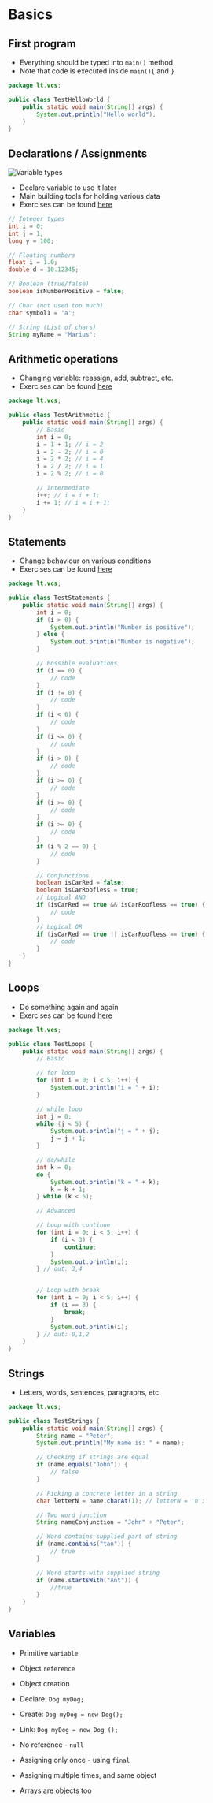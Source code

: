 # Basics

## First program

- Everything should be typed into `main()` method
- Note that code is executed inside `main(){` and `}`

```java
package lt.vcs;

public class TestHelloWorld {
    public static void main(String[] args) {
        System.out.println("Hello world");
    }
}
```

## Declarations / Assignments

![Variable types](imgs/var_types.png)

- Declare variable to use it later
- Main building tools for holding various data
- Exercises can be found [here](/tasks_lt#simple-statements)

```java
// Integer types
int i = 0;
int j = 1;
long y = 100;

// Floating numbers
float i = 1.0;
double d = 10.12345;

// Boolean (true/false)
boolean isNumberPositive = false;

// Char (not used too much)
char symbol1 = 'a';

// String (List of chars)
String myName = "Marius";
```

## Arithmetic operations

- Changing variable: reassign, add, subtract, etc.
- Exercises can be found [here](/tasks_lt#simple-statements)

```java
package lt.vcs;

public class TestArithmetic {
    public static void main(String[] args) {
        // Basic
        int i = 0;
        i = 1 + 1; // i = 2
        i = 2 - 2; // i = 0
        i = 2 * 2; // i = 4
        i = 2 / 2; // i = 1
        i = 2 % 2; // i = 0

        // Intermediate
        i++; // i = i + 1;
        i += 1; // i = i + 1;
    }
}
```

## Statements

- Change behaviour on various conditions
- Exercises can be found [here](/tasks_lt#simple-statements)

```java
package lt.vcs;

public class TestStatements {
    public static void main(String[] args) {
        int i = 0;
        if (i > 0) {
            System.out.println("Number is positive");
        } else {
            System.out.println("Number is negative");
        }

        // Possible evaluations
        if (i == 0) {
            // code
        }
        if (i != 0) {
            // code
        }
        if (i < 0) {
            // code
        }
        if (i <= 0) {
            // code
        }
        if (i > 0) {
            // code
        }
        if (i >= 0) {
            // code
        }
        if (i >= 0) {
            // code
        }
        if (i >= 0) {
            // code
        }
        if (i % 2 == 0) {
            // code
        }

        // Conjunctions
        boolean isCarRed = false;
        boolean isCarRoofless = true;
        // Logical AND
        if (isCarRed == true && isCarRoofless == true) {
            // code
        }
        // Logical OR
        if (isCarRed == true || isCarRoofless == true) {
            // code
        }
    }
}
```

## Loops

- Do something again and again
- Exercises can be found [here](/tasks_lt#cycles)

```java
package lt.vcs;

public class TestLoops {
    public static void main(String[] args) {
        // Basic

        // for loop
        for (int i = 0; i < 5; i++) {
            System.out.println("i = " + i);
        }

        // while loop
        int j = 0;
        while (j < 5) {
            System.out.println("j = " + j);
            j = j + 1;
        }

        // do/while
        int k = 0;
        do {
            System.out.println("k = " + k);
            k = k + 1;
        } while (k < 5);

        // Advanced

        // Loop with continue
        for (int i = 0; i < 5; i++) {
            if (i < 3) {
                continue;
            }
            System.out.println(i);
        } // out: 3,4


        // Loop with break
        for (int i = 0; i < 5; i++) {
            if (i == 3) {
                break;
            }
            System.out.println(i);
        } // out: 0,1,2
    }
}
```

## Strings

- Letters, words, sentences, paragraphs, etc.

```java
package lt.vcs;

public class TestStrings {
    public static void main(String[] args) {
        String name = "Peter";
        System.out.println("My name is: " + name);

        // Checking if strings are equal
        if (name.equals("John")) {
            // false
        }

        // Picking a concrete letter in a string
        char letterN = name.charAt(1); // letterN = 'n';

        // Two word junction
        String nameConjunction = "John" + "Peter";

        // Word contains supplied part of string
        if (name.contains("tan")) {
            // true
        }

        // Word starts with supplied string
        if (name.startsWith("Ant")) {
            //true
        }
    }
}
```

## Variables

- Primitive `variable`
- Object `reference`

- Object creation
 - Declare: `Dog myDog;`
 - Create: `Dog myDog = new Dog();`
 - Link: `Dog myDog = new Dog ();`

- No reference - `null`
- Assigning only once - using `final`
- Assigning multiple times, and same object
- Arrays are objects too
